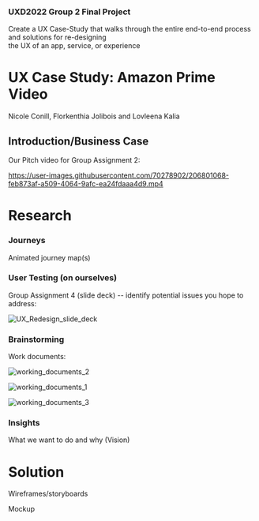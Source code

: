 ### UXD2022 Group 2 Final Project      
Create a UX Case-Study that walks through the entire end-to-end process and solutions for re-designing      
the UX of an app, service, or experience


# UX Case Study: Amazon Prime Video
Nicole Conill, Florkenthia Jolibois and Lovleena Kalia 

## Introduction/Business Case
Our Pitch video for Group Assignment 2:

https://user-images.githubusercontent.com/70278902/206801068-feb873af-a509-4064-9afc-ea24fdaaa4d9.mp4



# Research

### Journeys
Animated journey map(s)

### User Testing (on ourselves)
Group Assignment 4 (slide deck) -- identify potential issues you hope to address:

![UX_Redesign_slide_deck](https://user-images.githubusercontent.com/70278902/206825327-11323643-8fc2-42e1-b8ba-0daecbfb64ee.png)

### Brainstorming
Work documents:

![working_documents_2](https://user-images.githubusercontent.com/70278902/206817889-f51a27a9-f03f-4ec0-8836-d694510e8ca8.png)

![working_documents_1](https://user-images.githubusercontent.com/70278902/206812630-3e6433a8-3398-46b6-a795-f2db6ad18ce8.png)

![working_documents_3](https://user-images.githubusercontent.com/70278902/206822987-4c9bb0a6-0df6-4f89-98d3-c7147ca5f9d8.png)

### Insights
What we want to do and why (Vision)

# Solution

Wireframes/storyboards

Mockup

